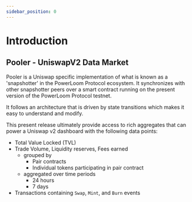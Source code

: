 ```yaml
---
sidebar_position: 0
---
```


# Introduction

## Pooler - UniswapV2 Data Market

Pooler is a Uniswap specific implementation of what is known as a 'snapshotter' in the PowerLoom Protocol ecosystem. It synchronizes with other snapshotter peers over a smart contract running on the present version of the PowerLoom Protocol testnet. 

It follows an architecture that is driven by state transitions which makes it easy to understand and modify. 

This present release ultimately provide access to rich aggregates that can power a Uniswap v2 dashboard with the following data points:

-   Total Value Locked (TVL)
-   Trade Volume, Liquidity reserves, Fees earned
    -   grouped by
        -   Pair contracts
        -   Individual tokens participating in pair contract
    -   aggregated over time periods
        -   24 hours
        -   7 days
-   Transactions containing  `Swap`,  `Mint`, and  `Burn`  events